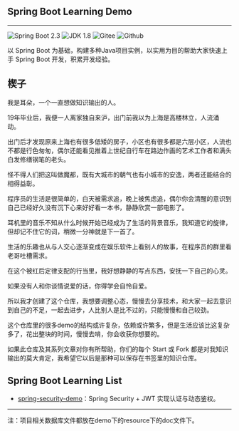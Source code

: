 ## Spring Boot Learning Demo

------

![Spring Boot 2.3](https://img.shields.io/badge/SpringBoot-2.3-blue.svg?link=https://spring.io/projects/spring-boot&link=https://spring.io/projects/spring-boot)
![JDK 1.8](https://img.shields.io/badge/JDK-1.8-brightgreen.svg?link=https://www.oracle.com/java/technologies/javase/javase-jdk8-downloads.html&link=https://www.oracle.com/java/technologies/javase/javase-jdk8-downloads.html)
![Gitee](https://img.shields.io/badge/Github-start-red?style=social?labelColor=orange?link=https://gitee.com/he-erduo/spring-boot-learning-demo?link=https://gitee.com/he-erduo/spring-boot-learning-demo)
![Github](https://img.shields.io/badge/Gitee-Start+-yellow.svg?style=social&logo=github?link=https://github.com/he-erduo/spring-boot-learning-demo?link=https://github.com/he-erduo/spring-boot-learning-demo)

以 Spring Boot 为基础，构建多种Java项目实例，以实用为目的帮助大家快速上手 Spring Boot 开发，积累开发经验。

## 楔子

我是耳朵，一个一直想做知识输出的人。

19年毕业后，我便一人离家独自来沪，出门前我以为上海是高楼林立，人流涌动。

出门后才发现原来上海也有很多低矮的房子，小区也有很多都是六层小区，人流也不都是行色匆匆，偶尔还能看见推着上世纪自行车在路边作画的艺术工作者和满头白发修缮钢笔的老头。

怪不得人们把这叫做魔都，既有大城市的朝气也有小城市的安逸，两者还能结合的相得益彰。

程序员的生活是很简单的，白天被需求追，晚上被焦虑追，偶尔你会清醒的意识到自己已经好久没有沉下心来好好看一本书，静静欣赏一部电影了。

耳机里的音乐不知从什么时候开始已经成为了生活的背景音乐，我知道它的旋律，但却记不住它的词，稍微一分神就是下一首了。

生活的乐趣也从与人交心逐渐变成在娱乐软件上看别人的故事，在程序员的群里看老哥吐槽需求。

在这个被红后定律支配的行当里，我好想静静的写点东西，安抚一下自己的心灵。

如果没有人和你谈情说爱的话，你得学会自怜自爱。

所以我才创建了这个仓库，我想要调整心态，慢慢去分享技术，和大家一起去意识到自己的不足，一起去进步，人比别人是比不过的，只能慢慢和自己较劲。

这个仓库里的很多demo的结构或许复杂，依赖或许繁多，但是生活应该比这复杂多了，花出整块的时间，慢慢去啃，你会收获你想要的。

如果此仓库及其系列文章对你有所帮助，你们的每个 Start 或 Fork 都是对我知识输出的莫大肯定，我希望它以后是那种可以保存在书签里的知识仓库。

## Spring Boot Learning List

- [spring-security-demo](/tree/master/spring-security-demo)：Spring Security + JWT 实现认证与动态鉴权。


---

注：项目相关数据库文件都放在demo下的resource下的doc文件下。